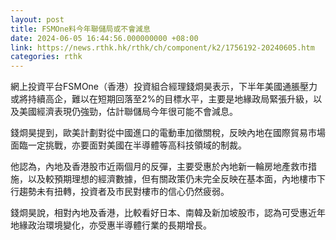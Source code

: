 ```yaml
---
layout: post
title: FSMOne料今年聯儲局或不會減息　
date: 2024-06-05 16:44:56.000000000 +08:00
link: https://news.rthk.hk/rthk/ch/component/k2/1756192-20240605.htm
categories: rthk
---
```


網上投資平台FSMOne（香港）投資組合經理錢烱昊表示，下半年美國通脹壓力或將持續高企，難以在短期回落至2%的目標水平，主要是地緣政局緊張升級，以及美國經濟表現仍強勁，估計聯儲局今年很可能不會減息。

錢烱昊提到，歐美計劃對從中國進口的電動車加徵關稅，反映內地在國際貿易市場面臨一定挑戰，亦要面對美國在半導體等高科技領域的制裁。

他認為，內地及香港股市近兩個月的反彈，主要受惠於內地新一輪房地產救市措施，以及較預期理想的經濟數據，但有關政策仍未完全反映在基本面，內地樓市下行趨勢未有扭轉，投資者及市民對樓市的信心仍然疲弱。

錢烱昊說，相對內地及香港，比較看好日本、南韓及新加坡股市，認為可受惠近年地緣政治環境變化，亦受惠半導體行業的長期增長。

